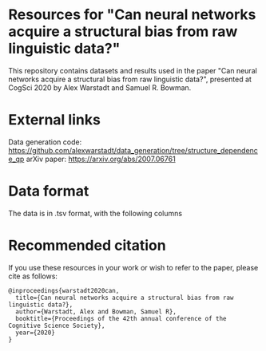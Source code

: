 # Resources for "Can neural networks acquire a structural bias from raw linguistic data?"
This repository contains datasets and results used in the paper "Can neural networks acquire a structural bias from raw linguistic data?", presented at CogSci 2020 by Alex Warstadt and Samuel R. Bowman.

# External links
Data generation code: https://github.com/alexwarstadt/data_generation/tree/structure_dependence_qp
arXiv paper: https://arxiv.org/abs/2007.06761

# Data format
The data is in .tsv format, with the following columns


# Recommended citation
If you use these resources in your work or wish to refer to the paper, please cite as follows:
```
@inproceedings{warstadt2020can,
  title={Can neural networks acquire a structural bias from raw linguistic data?},
  author={Warstadt, Alex and Bowman, Samuel R},
  booktitle={Proceedings of the 42th annual conference of the Cognitive Science Society},
  year={2020}
}
```
